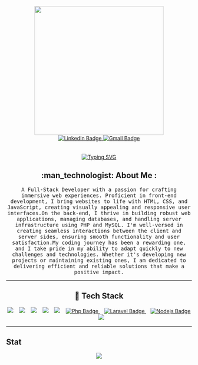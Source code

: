 <div id="header" align="center">
  <img src="https://media.giphy.com/media/v1.Y2lkPTc5MGI3NjExN3F0NzNibnJsZjQ3ZDQ2ZnN2Mm5tcGtkb3hyc2RlYzRqNWw4dTFqdSZlcD12MV9pbnRlcm5hbF9naWZfYnlfaWQmY3Q9cw/jdPMeyv9rn0hZHh8n9/giphy.gif" width="350"/>
</div>
<div id="badges" align="center">
  <a href="https://www.linkedin.com/in/abdullah-sulaiman-682425188/">
    <img src="https://img.shields.io/badge/LinkedIn-blue?style=for-the-badge&logo=linkedin&logoColor=white" alt="LinkedIn Badge"/>
  </a>
  <a href="mailto:abdullahds2002@gmail.com">
    <img src="https://img.shields.io/badge/Gmail-red?style=for-the-badge&logo=gmail&logoColor=white" alt="Gmail Badge"/>
  </a>
</div>
<br>
<br>
<div align="center">
  <a href="https://git.io/typing-svg"><img src="https://readme-typing-svg.demolab.com?font=Fira+Code&weight=450&size=35&pause=1000&color=7BF7C0&width=600&lines=Hello%2C+World!+I'm+Abdullah." alt="Typing SVG" /></a>
</div>

<div>
  <h2 align="center">:man_technologist: About Me :</h2>
  <p align="center" dir="auto">
    <samp>
    A Full-Stack Developer with a passion for crafting immersive web experiences. Proficient in front-end development, I bring websites to life with HTML, CSS, and JavaScript, creating visually appealing and responsive user interfaces.On the back-end, I thrive in building robust web applications, managing databases, and handling server infrastructure using PHP and MySQL. I'm well-versed in creating seamless interactions between the client and server sides, ensuring smooth functionality and user satisfaction.My coding journey has been a rewarding one, and I take pride in my ability to adapt quickly to new challenges and technologies. Whether it's developing new projects or maintaining existing ones, I am dedicated to delivering efficient and reliable solutions that make a positive impact.
    </samp>
  </p>
  <hr>
  <h2 align="center">
    <g-emoji class="g-emoji" alias="telescope" fallback-src="https://github.githubassets.com/images/icons/emoji/unicode/1f52d.png">🔭</g-emoji> Tech Stack
  </h2>
  <p align="center">
    <a target="_blank" rel="noopener noreferrer nofollow" href="https://camo.githubusercontent.com/6a3f17f25a3a54e1ce73f261c9e540eed0e27af544d1a79e9df47961a3a14ec8/68747470733a2f2f696d672e736869656c64732e696f2f62616467652f2d68746d6c352d3030353537313f7374796c653d666f722d7468652d6261646765266c6f676f3d68746d6c35"><img src="https://camo.githubusercontent.com/6a3f17f25a3a54e1ce73f261c9e540eed0e27af544d1a79e9df47961a3a14ec8/68747470733a2f2f696d672e736869656c64732e696f2f62616467652f2d68746d6c352d3030353537313f7374796c653d666f722d7468652d6261646765266c6f676f3d68746d6c35" data-canonical-src="https://img.shields.io/badge/-html5-005571?style=for-the-badge&amp;logo=html5" style="max-width: 100%;"></a>
    &nbsp;&nbsp;
    <a target="_blank" rel="noopener noreferrer nofollow" href="https://camo.githubusercontent.com/15de2dbc16274c7ce580a7a091b112c97f93abc36a8df0add45784306d343759/68747470733a2f2f696d672e736869656c64732e696f2f62616467652f637373332d3331363139323f7374796c653d666f722d7468652d6261646765266c6f676f3d63737333266c6f676f436f6c6f723d7768697465"><img src="https://camo.githubusercontent.com/15de2dbc16274c7ce580a7a091b112c97f93abc36a8df0add45784306d343759/68747470733a2f2f696d672e736869656c64732e696f2f62616467652f637373332d3331363139323f7374796c653d666f722d7468652d6261646765266c6f676f3d63737333266c6f676f436f6c6f723d7768697465" data-canonical-src="https://img.shields.io/badge/css3-316192?style=for-the-badge&amp;logo=css3&amp;logoColor=white" style="max-width: 100%;"></a>
    &nbsp;&nbsp;
    <a target="_blank" rel="noopener noreferrer nofollow" href="https://camo.githubusercontent.com/26adfc26a7a694b6a538726a24b4f87f373d26ddd91b271610fb742e450e3eb5/68747470733a2f2f696d672e736869656c64732e696f2f62616467652f426f6f7473747261702d32334637393331453f7374796c653d666f722d7468652d6261646765266c6f676f3d426f6f747374726170266c6f676f436f6c6f723d7768697465"><img src="https://camo.githubusercontent.com/26adfc26a7a694b6a538726a24b4f87f373d26ddd91b271610fb742e450e3eb5/68747470733a2f2f696d672e736869656c64732e696f2f62616467652f426f6f7473747261702d32334637393331453f7374796c653d666f722d7468652d6261646765266c6f676f3d426f6f747374726170266c6f676f436f6c6f723d7768697465" data-canonical-src="https://img.shields.io/badge/Bootstrap-23F7931E?style=for-the-badge&amp;logo=Bootstrap&amp;logoColor=white" style="max-width: 100%;"></a>
    &nbsp;&nbsp;
    <a target="_blank" rel="noopener noreferrer nofollow" href="https://camo.githubusercontent.com/8bb614fe5df78ef50ee8744728f47d0ccf55ca0d23ee6ec0fabf0556c24b25f5/68747470733a2f2f696d672e736869656c64732e696f2f62616467652f4a6176617363726970742d2532333064623765642e7376673f7374796c653d666f722d7468652d6261646765266c6f676f3d4a617661736372697074266c6f676f436f6c6f723d7768697465"><img src="https://camo.githubusercontent.com/8bb614fe5df78ef50ee8744728f47d0ccf55ca0d23ee6ec0fabf0556c24b25f5/68747470733a2f2f696d672e736869656c64732e696f2f62616467652f4a6176617363726970742d2532333064623765642e7376673f7374796c653d666f722d7468652d6261646765266c6f676f3d4a617661736372697074266c6f676f436f6c6f723d7768697465" data-canonical-src="https://img.shields.io/badge/Javascript-%230db7ed.svg?style=for-the-badge&amp;logo=Javascript&amp;logoColor=white" style="max-width: 100%;"></a>
    &nbsp;&nbsp;
    <a target="_blank" rel="noopener noreferrer nofollow" href="https://camo.githubusercontent.com/f8aaa933d53fc2a5aa6799eb8743908efb7f089af6fd9ae7d95d442731f59937/68747470733a2f2f696d672e736869656c64732e696f2f62616467652f52656163742d3030303030463f7374796c653d666f722d7468652d6261646765266c6f676f3d5265616374266c6f676f436f6c6f723d7768697465"><img src="https://camo.githubusercontent.com/f8aaa933d53fc2a5aa6799eb8743908efb7f089af6fd9ae7d95d442731f59937/68747470733a2f2f696d672e736869656c64732e696f2f62616467652f52656163742d3030303030463f7374796c653d666f722d7468652d6261646765266c6f676f3d5265616374266c6f676f436f6c6f723d7768697465" data-canonical-src="https://img.shields.io/badge/React-00000F?style=for-the-badge&amp;logo=React&amp;logoColor=white" style="max-width: 100%;"></a>
&nbsp;&nbsp;
  <a href="">
    <img src="https://img.shields.io/badge/Php-purple?style=for-the-badge&logo=php&logoColor=white" alt="Php Badge"/>
  </a>
    &nbsp;&nbsp;
  <a href="">
    <img src="https://img.shields.io/badge/Laravel-red?style=for-the-badge&logo=laravel&logoColor=white" alt="Laravel Badge"/>
  </a>
    &nbsp;&nbsp;
    <a href="">
    <img src="https://img.shields.io/badge/Nodejs-green?style=for-the-badge&logo=nodejs&logoColor=white" alt="Nodejs Badge"/>
  </a>
    &nbsp;&nbsp;
<a target="_blank" rel="noopener noreferrer nofollow" href="https://camo.githubusercontent.com/988b23566a8e239f9717abbed64d36834115c8a8c7082a71c358e04f47f8398c/68747470733a2f2f696d672e736869656c64732e696f2f62616467652f4d7953514c2d3030303030463f7374796c653d666f722d7468652d6261646765266c6f676f3d6d7973716c266c6f676f436f6c6f723d7768697465"><img src="https://camo.githubusercontent.com/988b23566a8e239f9717abbed64d36834115c8a8c7082a71c358e04f47f8398c/68747470733a2f2f696d672e736869656c64732e696f2f62616467652f4d7953514c2d3030303030463f7374796c653d666f722d7468652d6261646765266c6f676f3d6d7973716c266c6f676f436f6c6f723d7768697465" data-canonical-src="https://img.shields.io/badge/MySQL-00000F?style=for-the-badge&amp;logo=mysql&amp;logoColor=white" style="max-width: 100%;"></a>
  </p>
</div>
<hr>
<h2 dir="auto">Stat</h2>
  <p align="center">
   <a href="https://git.io/streak-stats"><img src="https://github-readme-streak-stats.herokuapp.com?user=CodeMage-x&theme=cobalt&hide_border=true"/></a>
  </p>





<!--
**CodeMage-x/CodeMage-x** is a ✨ _special_ ✨ repository because its `README.md` (this file) appears on your GitHub profile.

Here are some ideas to get you started:

- 🔭 I’m currently working on ...
- 🌱 I’m currently learning ...
- 👯 I’m looking to collaborate on ...
- 🤔 I’m looking for help with ...
- 💬 Ask me about ...
- 📫 How to reach me: ...
- 😄 Pronouns: ...
- ⚡ Fun fact: ...
-->
